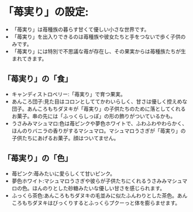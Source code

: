 # 「苺実り」の設定:

* 「苺実り」は苺種族の暮らす甘くて優しい小さな世界です。
* 「苺実り」を出入りできるのは苺種族や彼女たちと手をつないで歩く子供のみです。
* 「苺実り」には特別で不思議な苺が存在し、その果実からは苺種族たちが生まれてきます。

## 「苺実り」の「食」

* キャンディストロベリー:「苺実り」で育つ果実。
* あんころ団子:見た目はコロンとしててかわいらしく、甘さは優しく控えめな団子。あんころもちダヌキが「苺実り」の子供たちのために落としてくれるお菓子。串の先には「ふっくらしっぽ」の形の飾りがついているかも。
* うさみみマシュマロ:色は苺ピンクや夢色ホワイトで、ふわふわやわらかく、ほんのりバニラの香りがするマシュマロ。マシュマロうさぎが「苺実り」の子供たちにあげるお菓子。顔はついてません。

## 「苺実り」の「色」

* 苺ピンク:苺みたいに愛らしくて甘いピンク。
* 夢色ホワイト:マシュマロうさぎや彼らが子供たちにくれるうさみみマシュマロの色。ほんのりとした砂糖みたいな優しい甘さを感じられます。
* ふっくら茶色:あんころもちダヌキの毛並みに似たふんわりとした茶色。あんころもちダヌキはびっくりするとふっくらプクーっと体を膨らませます。
